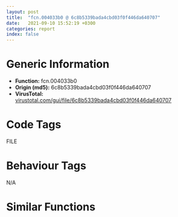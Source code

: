 ```yaml
---
layout: post
title:  "fcn.004033b0 @ 6c8b5339bada4cbd03f0f446da640707"
date:   2021-09-10 15:52:19 +0300
categories: report
index: false
---
```


# Generic Information
- **Function:** fcn.004033b0
- **Origin (md5):** 6c8b5339bada4cbd03f0f446da640707
- **VirusTotal:** [virustotal.com/gui/file/6c8b5339bada4cbd03f0f446da640707][virustotal_ref]

# Code Tags
<span class="tag" id="FILE">FILE</span>


# Behaviour Tags
<span class="bhv-tag" id="na">N/A</span>

# Similar Functions
<script type="text/javascript" src="https://www.gstatic.com/charts/loader.js"></script>
<script type="text/javascript">

    google.charts.load('current', {'packages':['corechart']});
    google.charts.setOnLoadCallback(drawChart);

    function drawChart() {
    var data = new google.visualization.DataTable();
        data.addColumn('number', 'X');
        data.addColumn('number', 'Y');
        data.addColumn({type: 'string', role: 'tooltip', 'p': {'html': true}});
        data.addColumn({'type': 'string', 'role': 'style'});
        
        data.addRows([
    [163.2811279296875, 130.39093017578125, '<b><a href="/report/fcn.004033b0@6c8b5339bada4cbd03f0f446da640707">fcn.004033b0</a><br>@6c8b5339bada4cbd03f0f446da640707</b><br>push ebp<br>mov ebp, esp<br>push esi<br>mov esi, dword[ebp+0xc]<br>push 0<br>lea eax, [ebp+0xc]<br>push eax<br>push esi<br>push dword[ebp+8]<br>push dword[0x40c010]<br>call dword[sym.imp.KERNEL32.dll_ReadFile]<br>test eax, eax<br>je 0x4033db<br>cmp dword[ebp+0xc], esi<br>jne 0x4033db<br>xor eax, eax<br>inc eax<br>jmp 0x4033dd<br>xor eax, eax<br>pop esi<br>pop ebp<br>ret 8<br><eoc> ', 'point { fill-color: #e0440e; }'],
[152.76199340820312, 219.5035858154297, '<b><a href="/report/fcn.00403336@e7f0482c425f7bc9cd320f60c1cfa28c">fcn.00403336</a><br>@e7f0482c425f7bc9cd320f60c1cfa28c</b><br>push ebp<br>mov ebp, esp<br>push esi<br>mov esi, dword[ebp+0xc]<br>push 0<br>lea eax, [ebp+0xc]<br>push eax<br>push esi<br>push dword[ebp+8]<br>push dword[0x40b010]<br>call dword[sym.imp.KERNEL32.dll_ReadFile]<br>test eax, eax<br>je 0x403361<br>cmp dword[ebp+0xc], esi<br>jne 0x403361<br>xor eax, eax<br>inc eax<br>jmp 0x403363<br>xor eax, eax<br>pop esi<br>pop ebp<br>ret 8<br><eoc> ', 'null'],
[307.2049255371094, 268.9075927734375, '<b><a href="/report/fcn.004033b0@e7582fc3dadb394a1457ab7e7fbbe9a7">fcn.004033b0</a><br>@e7582fc3dadb394a1457ab7e7fbbe9a7</b><br>push ebp<br>mov ebp, esp<br>push esi<br>mov esi, dword[ebp+0xc]<br>push 0<br>lea eax, [ebp+0xc]<br>push eax<br>push esi<br>push dword[ebp+8]<br>push dword[0x40c010]<br>call dword[sym.imp.KERNEL32.dll_ReadFile]<br>test eax, eax<br>je 0x4033db<br>cmp dword[ebp+0xc], esi<br>jne 0x4033db<br>xor eax, eax<br>inc eax<br>jmp 0x4033dd<br>xor eax, eax<br>pop esi<br>pop ebp<br>ret 8<br><eoc> ', 'null'],
[321.7495422363281, 107.77706146240234, '<b><a href="/report/fcn.00403336@999ae3491971c32d67bd4c32561ea381">fcn.00403336</a><br>@999ae3491971c32d67bd4c32561ea381</b><br>push ebp<br>mov ebp, esp<br>push esi<br>mov esi, dword[ebp+0xc]<br>push 0<br>lea eax, [ebp+0xc]<br>push eax<br>push esi<br>push dword[ebp+8]<br>push dword[0x40c010]<br>call dword[sym.imp.KERNEL32.dll_ReadFile]<br>test eax, eax<br>je 0x403361<br>cmp dword[ebp+0xc], esi<br>jne 0x403361<br>xor eax, eax<br>inc eax<br>jmp 0x403363<br>xor eax, eax<br>pop esi<br>pop ebp<br>ret 8<br><eoc> ', 'null'],
[353.4197998046875, 191.79177856445312, '<b><a href="/report/fcn.00403389@13efdafd5b4f5d3a5dcb240b696c267c">fcn.00403389</a><br>@13efdafd5b4f5d3a5dcb240b696c267c</b><br>push ebp<br>mov ebp, esp<br>push esi<br>mov esi, dword[ebp+0xc]<br>push 0<br>lea eax, [ebp+0xc]<br>push eax<br>push esi<br>push dword[ebp+8]<br>push dword[0x40b010]<br>call dword[sym.imp.KERNEL32.dll_ReadFile]<br>test eax, eax<br>je 0x4033b4<br>cmp dword[ebp+0xc], esi<br>jne 0x4033b4<br>xor eax, eax<br>inc eax<br>jmp 0x4033b6<br>xor eax, eax<br>pop esi<br>pop ebp<br>ret 8<br><eoc> ', 'null'],
[-359.7319641113281, -58.156375885009766, '<b><a href="/report/fcn.004031bf@3a780067b4fcdbc523bd6f0e3b89f181">fcn.004031bf</a><br>@3a780067b4fcdbc523bd6f0e3b89f181</b><br>push ebp<br>mov ebp, esp<br>push esi<br>mov esi, dword[ebp+0xc]<br>lea eax, [ebp+0xc]<br>push 0<br>push eax<br>push esi<br>push dword[ebp+8]<br>push dword[0x409014]<br>call dword[sym.imp.KERNEL32.dll_ReadFile]<br>test eax, eax<br>je 0x4031ea<br>cmp dword[ebp+0xc], esi<br>jne 0x4031ea<br>xor eax, eax<br>inc eax<br>jmp 0x4031ec<br>xor eax, eax<br>pop esi<br>pop ebp<br>ret 8<br><eoc> ', 'null'],
[-269.3616943359375, -82.29208374023438, '<b><a href="/report/fcn.0040307d@8cfdb0713f3b8f9b0a5ef775f40cf182">fcn.0040307d</a><br>@8cfdb0713f3b8f9b0a5ef775f40cf182</b><br>push ebp<br>mov ebp, esp<br>push esi<br>mov esi, dword[ebp+0xc]<br>lea eax, [ebp+0xc]<br>push 0<br>push eax<br>push esi<br>push dword[ebp+8]<br>push dword[0x409014]<br>call dword[sym.imp.KERNEL32.dll_ReadFile]<br>test eax, eax<br>je 0x4030a8<br>cmp dword[ebp+0xc], esi<br>jne 0x4030a8<br>xor eax, eax<br>inc eax<br>jmp 0x4030aa<br>xor eax, eax<br>pop esi<br>pop ebp<br>ret 8<br><eoc> ', 'null'],
[-398.2998962402344, -217.1041259765625, '<b><a href="/report/fcn.0040304e@88c77a55c813a535f04a021f665ec5b4">fcn.0040304e</a><br>@88c77a55c813a535f04a021f665ec5b4</b><br>push ebp<br>mov ebp, esp<br>push esi<br>mov esi, dword[ebp+0xc]<br>lea eax, [ebp+0xc]<br>push 0<br>push eax<br>push esi<br>push dword[ebp+8]<br>push dword[0x409014]<br>call dword[sym.imp.KERNEL32.dll_ReadFile]<br>test eax, eax<br>je 0x403079<br>cmp dword[ebp+0xc], esi<br>jne 0x403079<br>xor eax, eax<br>inc eax<br>jmp 0x40307b<br>xor eax, eax<br>pop esi<br>pop ebp<br>ret 8<br><eoc> ', 'null'],
[236.75064086914062, 78.882080078125, '<b><a href="/report/fcn.00403336@5bfd33ece1aeef8bda2c7fc886262ed9">fcn.00403336</a><br>@5bfd33ece1aeef8bda2c7fc886262ed9</b><br>push ebp<br>mov ebp, esp<br>push esi<br>mov esi, dword[ebp+0xc]<br>push 0<br>lea eax, [ebp+0xc]<br>push eax<br>push esi<br>push dword[ebp+8]<br>push dword[0x40c010]<br>call dword[sym.imp.KERNEL32.dll_ReadFile]<br>test eax, eax<br>je 0x403361<br>cmp dword[ebp+0xc], esi<br>jne 0x403361<br>xor eax, eax<br>inc eax<br>jmp 0x403363<br>xor eax, eax<br>pop esi<br>pop ebp<br>ret 8<br><eoc> ', 'null'],
[-241.9690399169922, -172.6085968017578, '<b><a href="/report/fcn.004031bf@983fe9598b69120a048e4bbfe8d8764c">fcn.004031bf</a><br>@983fe9598b69120a048e4bbfe8d8764c</b><br>push ebp<br>mov ebp, esp<br>push esi<br>mov esi, dword[ebp+0xc]<br>lea eax, [ebp+0xc]<br>push 0<br>push eax<br>push esi<br>push dword[ebp+8]<br>push dword[0x409014]<br>call dword[sym.imp.KERNEL32.dll_ReadFile]<br>test eax, eax<br>je 0x4031ea<br>cmp dword[ebp+0xc], esi<br>jne 0x4031ea<br>xor eax, eax<br>inc eax<br>jmp 0x4031ec<br>xor eax, eax<br>pop esi<br>pop ebp<br>ret 8<br><eoc> ', 'null'],
[-424.3764343261719, -126.40298461914062, '<b><a href="/report/fcn.004031bf@024d69b3dfb503973cce5c1700f282aa">fcn.004031bf</a><br>@024d69b3dfb503973cce5c1700f282aa</b><br>push ebp<br>mov ebp, esp<br>push esi<br>mov esi, dword[ebp+0xc]<br>lea eax, [ebp+0xc]<br>push 0<br>push eax<br>push esi<br>push dword[ebp+8]<br>push dword[0x409014]<br>call dword[sym.imp.KERNEL32.dll_ReadFile]<br>test eax, eax<br>je 0x4031ea<br>cmp dword[ebp+0xc], esi<br>jne 0x4031ea<br>xor eax, eax<br>inc eax<br>jmp 0x4031ec<br>xor eax, eax<br>pop esi<br>pop ebp<br>ret 8<br><eoc> ', 'null'],
[-333.4087829589844, -149.56301879882812, '<b><a href="/report/fcn.0040305f@0c82eefbb8a4714538e49f74fe0058a6">fcn.0040305f</a><br>@0c82eefbb8a4714538e49f74fe0058a6</b><br>push ebp<br>mov ebp, esp<br>push esi<br>mov esi, dword[ebp+0xc]<br>lea eax, [ebp+0xc]<br>push 0<br>push eax<br>push esi<br>push dword[ebp+8]<br>push dword[0x409018]<br>call dword[sym.imp.KERNEL32.dll_ReadFile]<br>test eax, eax<br>je 0x40308a<br>cmp dword[ebp+0xc], esi<br>jne 0x40308a<br>xor eax, eax<br>inc eax<br>jmp 0x40308c<br>xor eax, eax<br>pop esi<br>pop ebp<br>ret 8<br><eoc> ', 'null'],
[250.5240478515625, 182.62525939941406, '<b><a href="/report/fcn.00403336@fc08a944a357dc216338592f13f65b60">fcn.00403336</a><br>@fc08a944a357dc216338592f13f65b60</b><br>push ebp<br>mov ebp, esp<br>push esi<br>mov esi, dword[ebp+0xc]<br>push 0<br>lea eax, [ebp+0xc]<br>push eax<br>push esi<br>push dword[ebp+8]<br>push dword[0x40b010]<br>call dword[sym.imp.KERNEL32.dll_ReadFile]<br>test eax, eax<br>je 0x403361<br>cmp dword[ebp+0xc], esi<br>jne 0x403361<br>xor eax, eax<br>inc eax<br>jmp 0x403363<br>xor eax, eax<br>pop esi<br>pop ebp<br>ret 8<br><eoc> ', 'null'],
[218.2349090576172, 280.9336853027344, '<b><a href="/report/fcn.00403336@59b1876779e3211327c1a96e7e2c12c4">fcn.00403336</a><br>@59b1876779e3211327c1a96e7e2c12c4</b><br>push ebp<br>mov ebp, esp<br>push esi<br>mov esi, dword[ebp+0xc]<br>push 0<br>lea eax, [ebp+0xc]<br>push eax<br>push esi<br>push dword[ebp+8]<br>push dword[0x40b010]<br>call dword[sym.imp.KERNEL32.dll_ReadFile]<br>test eax, eax<br>je 0x403361<br>cmp dword[ebp+0xc], esi<br>jne 0x403361<br>xor eax, eax<br>inc eax<br>jmp 0x403363<br>xor eax, eax<br>pop esi<br>pop ebp<br>ret 8<br><eoc> ', 'null'],
[-306.9151306152344, -240.24237060546875, '<b><a href="/report/fcn.004031bf@cce7ba37a5ac487b09e8c8d292223615">fcn.004031bf</a><br>@cce7ba37a5ac487b09e8c8d292223615</b><br>push ebp<br>mov ebp, esp<br>push esi<br>mov esi, dword[ebp+0xc]<br>lea eax, [ebp+0xc]<br>push 0<br>push eax<br>push esi<br>push dword[ebp+8]<br>push dword[0x409014]<br>call dword[sym.imp.KERNEL32.dll_ReadFile]<br>test eax, eax<br>je 0x4031ea<br>cmp dword[ebp+0xc], esi<br>jne 0x4031ea<br>xor eax, eax<br>inc eax<br>jmp 0x4031ec<br>xor eax, eax<br>pop esi<br>pop ebp<br>ret 8<br><eoc> ', 'null'],
[-84.47496795654297, -17.475271224975586, '<b><a href="/report/fcn.00405bb1@510c8408eb3f0420e19240592ddc0b5b">fcn.00405bb1</a><br>@510c8408eb3f0420e19240592ddc0b5b</b><br>push ebp<br>mov ebp, esp<br>push esi<br>mov esi, dword[ebp+0x10]<br>lea eax, [ebp+0x10]<br>push 0<br>push eax<br>push esi<br>push dword[ebp+0xc]<br>push dword[ebp+8]<br>call dword[sym.imp.KERNEL32.dll_ReadFile]<br>test eax, eax<br>je 0x405bd9<br>cmp esi, dword[ebp+0x10]<br>jne 0x405bd9<br>xor eax, eax<br>inc eax<br>jmp 0x405bdb<br>xor eax, eax<br>pop esi<br>pop ebp<br>ret 0xc<br><eoc> ', 'null'],

        ]);

    var options = {
        title: 'Similarity Plot',
        legend: 'none',
        colors: ['#dedbd9', '#e6693e', '#ec8f6e', '#f3b49f', '#f6c7b6'],
        tooltip: {isHtml: true, trigger: 'both'},
        explorer: {
        actions: ["dragToZoom", "rightClickToReset"],
        },
        chartArea: {
        width: '80%',
        height: '80%'
        },
        width: '100%',
        height: '100%'
    };

    var chart = new google.visualization.ScatterChart(document.getElementById('chart_div'));

    chart.draw(data, options);
    }
    
</script>


<div id="chart_div" style="width: 100%px; height: 100%;"></div>

# Disassembled Code
{% highlight nasm %}

push ebp
mov ebp, esp
push esi
mov esi, dword[ebp+0xc]
push 0
lea eax, [ebp+0xc]
push eax
push esi
push dword[ebp+8]
push dword[0x40c010]
call dword[sym.imp.KERNEL32.dll_ReadFile]
test eax, eax
je 0x4033db
cmp dword[ebp+0xc], esi
jne 0x4033db
xor eax, eax
inc eax
jmp 0x4033dd
xor eax, eax
pop esi
pop ebp
ret 8

{% endhighlight %}

[virustotal_ref]: https://www.virustotal.com/gui/file/6c8b5339bada4cbd03f0f446da640707